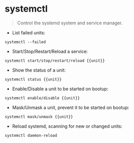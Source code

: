 # systemctl

> Control the systemd system and service manager.

- List failed units:

`systemctl --failed`

- Start/Stop/Restart/Reload a service:

`systemctl start/stop/restart/reload {{unit}}`

- Show the status of a unit:

`systemctl status {{unit}}`

- Enable/Disable a unit to be started on bootup:

`systemctl enable/disable {{unit}}`

- Mask/Unmask a unit, prevent it to be started on bootup:

`systemctl mask/unmask {{unit}}`

- Reload systemd, scanning for new or changed units:

`systemctl daemon-reload`
